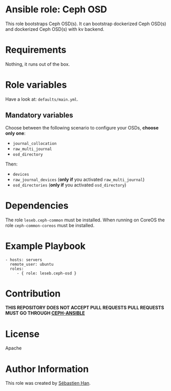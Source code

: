 # Ansible role: Ceph OSD

This role bootstraps Ceph OSD(s).
It can bootstrap dockerized Ceph OSD(s) and dockerized Ceph OSD(s) with kv backend.

# Requirements

Nothing, it runs out of the box.

# Role variables

Have a look at: `defaults/main.yml`.

## Mandatory variables

Choose between the following scenario to configure your OSDs, **choose only one**:

* `journal_collocation`
* `raw_multi_journal`
* `osd_directory`

Then:

* `devices`
* `raw_journal_devices` (**only if** you activated `raw_multi_journal`)
* `osd_directories` (**only if** you activated `osd_directory`)

# Dependencies

The role `leseb.ceph-common` must be installed. When running on CoreOS the role `ceph-common-coreos` must be installed.

# Example Playbook

```
- hosts: servers
  remote_user: ubuntu
  roles:
     - { role: leseb.ceph-osd }
```

# Contribution

**THIS REPOSITORY DOES NOT ACCEPT PULL REQUESTS**
**PULL REQUESTS MUST GO THROUGH [CEPH-ANSIBLE](https://github.com/ceph/ceph-ansible)**

# License

Apache

# Author Information

This role was created by [Sébastien Han](http://sebastien-han.fr/).
